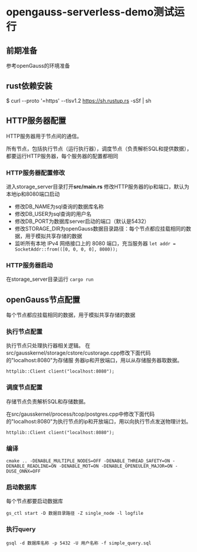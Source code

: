 # opengauss-serverless-demo测试运行
## 前期准备
参考openGauss的环境准备

## rust依赖安装
$ curl --proto '=https' --tlsv1.2 https://sh.rustup.rs -sSf | sh

## HTTP服务器配置
HTTP服务器用于节点间的通信。

所有节点，包括执行节点（运行执行器），调度节点（负责解析SQL和提供数据），都要运行HTTP服务器，每个服务器的配置都相同
### HTTP服务器配置修改
进入storage_server目录打开**src/main.rs**
修改HTTP服务器的ip和端口，默认为本地ip和8080端口启动
- 修改DB_NAME为sql查询的数据库名称
- 修改DB_USER为sql查询的用户名
- 修改DB_PORT为数据库server启动的端口（默认是5432）
- 修改STORAGE_DIR为openGauss数据目录路径：每个节点都应挂载相同的数据，用于模拟共享存储的数据
- 监听所有本地 IPv4 网络接口上的 8080 端口，充当服务器
  `let addr = SocketAddr::from(([0, 0, 0, 0], 8080));`

### HTTP服务器启动

在storage_server目录运行 
  `cargo run`

## openGauss节点配置

每个节点都应挂载相同的数据，用于模拟共享存储的数据

### 执行节点配置
执行节点只处理执行器相关逻辑。
在src/gausskernel/storage/cstore/custorage.cpp修改下面代码的"localhost:8080"为存储服
务器ip和开放端口，用以从存储服务器取数据。
    
    httplib::Client client("localhost:8080");

### 调度节点配置
存储节点负责解析SQL和存储数据。

在src/gausskernel/process/tcop/postgres.cpp中修改下面代码的"localhost:8080"为执行节点的ip和开放端口，用以向执行节点发送物理计划。
    
    httplib::Client client("localhost:8080");

### 编译

    cmake .. -DENABLE_MULTIPLE_NODES=OFF -DENABLE_THREAD_SAFETY=ON -DENABLE_READLINE=ON -DENABLE_MOT=ON -DENABLE_OPENEULER_MAJOR=ON -DUSE_ONNX=OFF


### 启动数据库
每个节点都要启动数据库

    gs_ctl start -D 数据目录路径 -Z single_node -l logfile

### 执行query

    gsql -d 数据库名称 -p 5432 -U 用户名称 -f simple_query.sql



